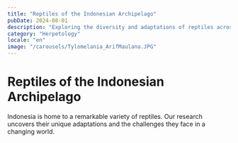 ```yaml
---
title: "Reptiles of the Indonesian Archipelago"
pubDate: 2024-08-01
description: "Exploring the diversity and adaptations of reptiles across Indonesia."
category: "Herpetology"
locale: "en"
image: "/carousels/Tylomelania_ArifMaulana.JPG"
---
```


# Reptiles of the Indonesian Archipelago

Indonesia is home to a remarkable variety of reptiles. Our research uncovers their unique adaptations and the challenges they face in a changing world.
